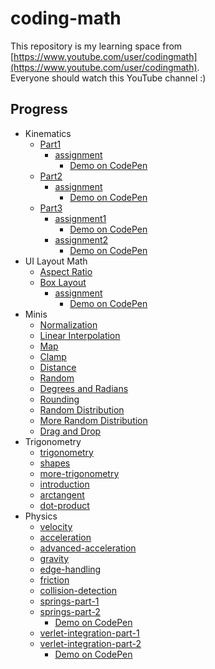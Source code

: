 # coding-math
This repository is my learning space from [https://www.youtube.com/user/codingmath](https://www.youtube.com/user/codingmath).  
Everyone should watch this YouTube channel :)

## Progress
- Kinematics
  - [Part1](./kinematics/part1)
    - [assignment](./kinematics/part1/assignment)
      - [Demo on CodePen](https://codepen.io/toshiya-marukubo/pen/PoKqzxG)
  - [Part2](./kinematics/part2)
    - [assignment](./kinematics/part2/assignment)
      - [Demo on CodePen](https://codepen.io/toshiya-marukubo/pen/JjyjQzo)
  - [Part3](./kinematics/part3)
    - [assignment1](./kinematics/part3/assignment1)
      - [Demo on CodePen](https://codepen.io/toshiya-marukubo/pen/rNzarEP)
    - [assignment2](./kinematics/part3/assignment2)
      - [Demo on CodePen](https://codepen.io/toshiya-marukubo/pen/NWvqrwd)
- UI Layout Math
  - [Aspect Ratio](./ui-layout/aspect-ratio)
  - [Box Layout](./ui-layout/box-layout)
    - [assignment](./ui-layout/box-layout/assignment)
      - [Demo on CodePen](https://codepen.io/toshiya-marukubo/pen/LYjVzXd)
- Minis
  - [Normalization](./minis/normalization)
  - [Linear Interpolation](./minis/linear-interpolation)
  - [Map](./minis/map)
  - [Clamp](./minis/clamp)
  - [Distance](./minis/distance)
  - [Random](./minis/random)
  - [Degrees and Radians](./minis/degrees-radians)
  - [Rounding](./minis/rounding)
  - [Random Distribution](./minis/random-distribution)
  - [More Random Distribution](./minis/more-random-distribution)
  - [Drag and Drop](./minis/drag-and-drop)
- Trigonometry
  - [trigonometry](./trigonometry/trigonometry)
  - [shapes](./trigonometry/shapes)
  - [more-trigonometry](./trigonometry/more-trigonometry)
  - [introduction](./trigonometry/introduction)
  - [arctangent](./trigonometry/arctangent)
  - [dot-product](./trigonometry/dot-product)
- Physics
  - [velocity](./physics/velocity)
  - [acceleration](./physics/acceleration)
  - [advanced-acceleration](./physics/advanced-acceleration)
  - [gravity](./physics/gravity)
  - [edge-handling](./physics/edge-handling)
  - [friction](./physics/friction)
  - [collision-detection](./physics/collision-detection)
  - [springs-part-1](./physics/springs-part-1)
  - [springs-part-2](./physics/springs-part-2)
    - [Demo on CodePen](https://codepen.io/toshiya-marukubo/pen/GRvYVjV)
  - [verlet-integration-part-1](./physics/verlet-integration-part-1)
  - [verlet-integration-part-2](./physics/verlet-integration-part-2)
    - [Demo on CodePen](https://codepen.io/toshiya-marukubo/pen/QWqMeKV)
